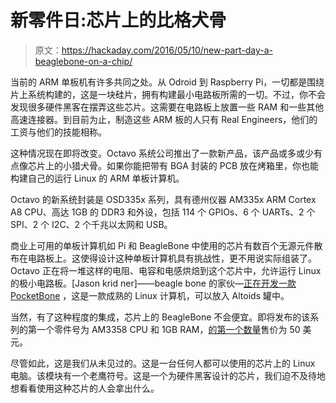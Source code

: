 # 新零件日:芯片上的比格犬骨

> 原文：<https://hackaday.com/2016/05/10/new-part-day-a-beaglebone-on-a-chip/>

当前的 ARM 单板机有许多共同之处。从 Odroid 到 Raspberry Pi，一切都是围绕片上系统构建的，这是一块硅片，拥有构建最小电路板所需的一切。不过，你不会发现很多硬件黑客在摆弄这些芯片。这需要在电路板上放置一些 RAM 和一些其他高速连接器。到目前为止，制造这些 ARM 板的人只有 Real Engineers，他们的工资与他们的技能相称。

这种情况现在即将改变。Octavo 系统公司推出了一款新产品，该产品或多或少有点像芯片上的小猎犬骨。如果你能把带有 BGA 封装的 PCB 放在烤箱里，你也能构建自己的运行 Linux 的 ARM 单板计算机。

Octavo 的新系统封装是 OSD335x 系列，具有德州仪器 AM335x ARM Cortex A8 CPU、高达 1GB 的 DDR3 和外设，包括 114 个 GPIOs、6 个 UARTs、2 个 SPI、2 个 I2C、2 个千兆以太网和 USB。

商业上可用的单板计算机如 Pi 和 BeagleBone 中使用的芯片有数百个无源元件散布在电路板上。这使得设计这种单板计算机具有挑战性，更不用说实际组装了。Octavo 正在将一堆这样的电阻、电容和电感烘焙到这个芯片中，允许运行 Linux 的极小电路板。[Jason krid ner]——beagle bone 的家伙—[正在开发一款 PocketBone](https://oshpark.com/shared_projects/GWqtFu43) ，这是一款成熟的 Linux 计算机，可以放入 Altoids 罐中。

当然，有了这种程度的集成，芯片上的 BeagleBone 不会便宜。即将发布的该系列的第一个零件号为 AM3358 CPU 和 1GB RAM，[的第一个数量](http://www.digikey.com/product-detail/en/octavo-systems-llc/OSD3358-512M-BAS/1676-1000-ND/6012564)售价为 50 美元。

尽管如此，这是我们从未见过的。这是一台任何人都可以使用的芯片上的 Linux 电脑。该模块有一个老鹰符号。这是一个为硬件黑客设计的芯片，我们迫不及待地想看看使用这种芯片的人会拿出什么。